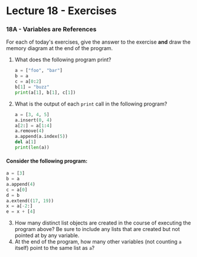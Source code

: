 # Lecture 18 - Exercises

### 18A - Variables are References

For each of today's exercises, give the answer to the exercise **and** draw the memory diagram at the end of the program.

1. What does the following program print?

   ```python
   a = ["foo", "bar"]
   b = a
   c = a[0:2]
   b[1] = "buzz"
   print(a[1], b[1], c[1])
   ```

2. What is the output of each `print` call in the following program?

   ```python
   a = [3, 4, 5]
   a.insert(0, 4)
   a[2:] = a[1:4]
   a.remove(4)
   a.append(a.index(5))
   del a[1]
   print(len(a))
   ```

#### Consider the following program:

   ```python
   a = [3]
   b = a
   a.append(4)
   c = a[0]
   d = b
   a.extend((17, 19))
   x = a[-2:]
   e = x + [4]
   ```

3. How many distinct list objects are created in the course of executing the program above? Be sure to include any lists that are created but not pointed at by any variable.
4. At the end of the program, how many other variables (not counting `a` itself) point to the same list as `a`?


